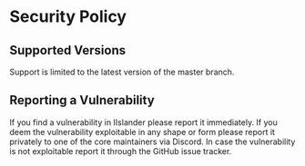# Security Policy

## Supported Versions

Support is limited to the latest version of the master branch.

## Reporting a Vulnerability

If you find a vulnerability in IIslander please report it immediately. If you deem the vulnerability exploitable in any
shape or form please report it privately to one of the core maintainers via Discord. In case the vulnerability is not
exploitable report it through the GitHub issue tracker.
